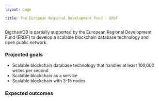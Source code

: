 ```yaml
---
layout: page

title: The European Regional Development Fund - ERDF
---
```


BigchainDB is partially supported by the European Regional Development Fund (ERDF) to develop a scalable blockchain database technology and open public network. 

### Projected goals

- Scalable blockchain database technology that handles at least 100,000 writes per second
- Scalable blockchain as a service
- Scalable blockchain with 3-15 nodes

### Expected outcomes
